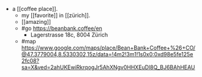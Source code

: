 - a [[coffee place]].
  - my [[favorite]] in [[zürich]].
  - [[amazing]]
  - #go https://beanbank.coffee/en
    - Lagerstrasse 18c, 8004 Zürich
  - #map https://www.google.com/maps/place/Bean+Bank+Coffee+%26+CO/@47.3779004,8.5330302,15z/data=!4m2!3m1!1s0x0:0xd98e5fe125e2fc08?sa=X&ved=2ahUKEwiRkrqogJr5AhXNgv0HHXEuDl8Q_BJ6BAhHEAU
